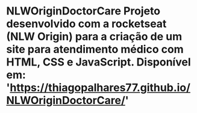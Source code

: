 # NLWOriginDoctorCare Projeto desenvolvido com a rocketseat (NLW Origin) para a criação de um site para atendimento médico com HTML, CSS e JavaScript. Disponível em: 'https://thiagopalhares77.github.io/NLWOriginDoctorCare/'
